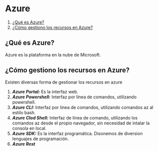 # Azure  

1. [¿Qué es Azure?](#qué-es-Azure)
2. [¿Cómo gestiono los recursos en Azure?](#cómo-gestiono-los-recursos-en-Azure)

## ¿Qué es Azure?

Azure es la plataforma en la nube de Microsoft.

## ¿Cómo gestiono los recursos en Azure?

Existen diversas forma de gestionar los recursos en azure
1. ***Azure Portal:*** Es la interfaz web.
3. ***Azure Powershell:*** Interfaz por línea de comandos, utilizando powershell.
4. ***Azure CLI:*** Interfaz por línea de comandos, utilizando comandos az al estilo bash.
5. ***Azure Clod Shell:*** Interfaz de línea de comando, utilizando  los comandos az desde el propio navegador, sin necesidad de intalar la consola en local.
6. ***Azure SDK:*** Es la interfaz programática. Disonemos de diversion lenguajes de programación.
7. ***Azure Rest***
